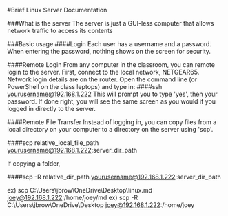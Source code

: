 #Brief Linux Server Documentation

###What is the server
The server is just a GUI-less computer that allows network traffic to access its contents



###Basic usage
####Login
Each user has a username and a password. When entering the password, nothing shows on the screen for security.

####Remote Login
From any computer in the classroom, you can remote login to the server. First, connect to the local network, NETGEAR65. Network login details are on the router. Open the command line (or PowerShell on the class leptops) and type in:
####ssh yourusername@192.168.1.222
This will prompt you to type 'yes', then your password.
If done right, you will see the same screen as you would if you logged in directly to the server.

####Remote File Transfer
Instead of logging in, you can copy files from a local directory on your computer to a directory on the server using 'scp'.

####scp relative_local_file_path yourusername@192.168.1.222:server_dir_path

If copying a folder,

####scp -R relative_dir_path yourusername@192.168.1.222:server_dir_path

ex) scp C:\Users\jbrow\OneDrive\Desktop\linux.md joey@192.168.1.222:/home/joey/md
ex) scp -R C:\Users\jbrow\OneDrive\Desktop joey@192.168.1.222:/home/joey

